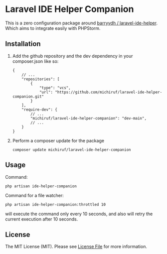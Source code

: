 # Laravel IDE Helper Companion

This is a zero configuration package around [barryvdh / laravel-ide-helper](https://github.com/barryvdh/laravel-ide-helper).
Which aims to integrate easily with PHPStorm.

## Installation

1. Add the github repository and the dev dependency in your composer.json like so:
   ```json5
   {
       // ...
       "repositories": [
           {
               "type": "vcs",
               "url": "https://github.com/michiruf/laravel-ide-helper-companion.git"
           }
       ],
       "require-dev": {
           // ...
           "michiruf/laravel-ide-helper-companion": "dev-main",
           // ...
       }
   }
   ```
2. Perform a composer update for the package
   ```shell
   composer update michiruf/laravel-ide-helper-companion
   ```
   
## Usage

Command:
```shell
php artisan ide-helper-companion
```

Command for a file watcher:
```shell
php artisan ide-helper-companion:throttled 10
```
will execute the command only every 10 seconds, and also will retry the current execution after 10 seconds.

## License

The MIT License (MIT). Please see [License File](LICENSE.md) for more information.
